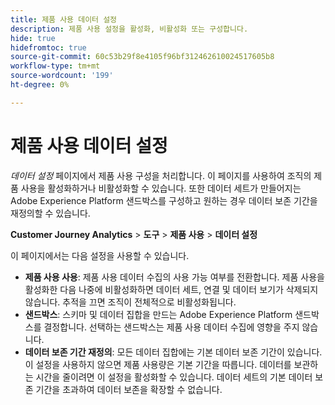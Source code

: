 ```yaml
---
title: 제품 사용 데이터 설정
description: 제품 사용 설정을 활성화, 비활성화 또는 구성합니다.
hide: true
hidefromtoc: true
source-git-commit: 60c53b29f8e4105f96bf312462610024517605b8
workflow-type: tm+mt
source-wordcount: '199'
ht-degree: 0%

---
```


# 제품 사용 데이터 설정

_데이터 설정_ 페이지에서 제품 사용 구성을 처리합니다. 이 페이지를 사용하여 조직의 제품 사용을 활성화하거나 비활성화할 수 있습니다. 또한 데이터 세트가 만들어지는 Adobe Experience Platform 샌드박스를 구성하고 원하는 경우 데이터 보존 기간을 재정의할 수 있습니다.

**Customer Journey Analytics** > **도구** > **제품 사용** > **데이터 설정**

이 페이지에서는 다음 설정을 사용할 수 있습니다.

* **제품 사용 사용**: 제품 사용 데이터 수집의 사용 가능 여부를 전환합니다. 제품 사용을 활성화한 다음 나중에 비활성화하면 데이터 세트, 연결 및 데이터 보기가 삭제되지 않습니다. 추적을 끄면 조직이 전체적으로 비활성화됩니다.
* **샌드박스**: 스키마 및 데이터 집합을 만드는 Adobe Experience Platform 샌드박스를 결정합니다. 선택하는 샌드박스는 제품 사용 데이터 수집에 영향을 주지 않습니다.
* **데이터 보존 기간 재정의**: 모든 데이터 집합에는 기본 데이터 보존 기간이 있습니다. 이 설정을 사용하지 않으면 제품 사용량은 기본 기간을 따릅니다. 데이터를 보관하는 시간을 줄이려면 이 설정을 활성화할 수 있습니다. 데이터 세트의 기본 데이터 보존 기간을 초과하여 데이터 보존을 확장할 수 없습니다.
